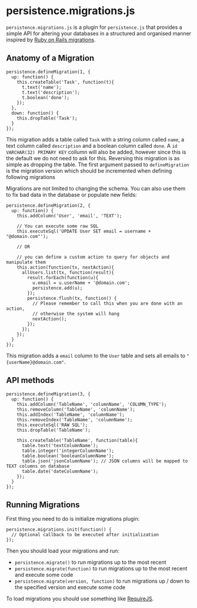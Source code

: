 # persistence.migrations.js

`persistence.migrations.js` is a plugin for `persistence.js` that provides
a simple API for altering your databases in a structured and organised manner
inspired by [Ruby on Rails migrations](http://guides.rubyonrails.org/migrations.html).

## Anatomy of a Migration

    persistence.defineMigration(1, {
      up: function() {
        this.createTable('Task', function(t){
          t.text('name');
          t.text('description');
          t.boolean('done');
        });
      },
      down: function() {
        this.dropTable('Task');
      }
    });

This migration adds a table called `Task` with a string column called `name`,
a text column called `description` and a boolean column called `done`. 
A `id VARCHAR(32) PRIMARY KEY` collumn will also be added, however since
this is the default we do not need to ask for this. Reversing this migration
is as simple as dropping the table. The first argument passed to `defineMigration`
is the migration version which should be incremented when defining following
migrations

Migrations are not limited to changing the schema. You can also use them to
fix bad data in the database or populate new fields:

    persistence.defineMigration(2, {
      up: function() {
        this.addColumn('User', 'email', 'TEXT');

        // You can execute some raw SQL
        this.executeSql('UPDATE User SET email = username + "@domain.com"');

        // OR 

        // you can define a custom action to query for objects and manipulate them
        this.action(function(tx, nextAction){
          allUsers.list(tx, function(result){
            result.forEach(function(u){
              u.email = u.userName + '@domain.com';
              persistence.add(u);
            });
            persistence.flush(tx, function() {
              // Please remember to call this when you are done with an action,
              // otherwise the system will hang
              nextAction();
            });
          });
        });
      }
    });

This migration adds a `email` column to the `User` table and sets all emails
to `"{userName}@domain.com"`.

## API methods

    persistence.defineMigration(3, {
      up: function() {
        this.addColumn('TableName', 'columnName', 'COLUMN_TYPE');
        this.removeColumn('TableName', 'columnName');
        this.addIndex('TableName', 'columnName');
        this.removeIndex('TableName', 'columnName');
        this.executeSql('RAW SQL');
        this.dropTable('TableName');

        this.createTable('TableName', function(table){
          table.text('textColumnName');
          table.integer('integerColumnName');
          table.boolean('booleanColumnName');
          table.json('jsonColumnName'); // JSON columns will be mapped to TEXT columns on database
          table.date('dateColumnName');
        });
      }
    });

## Running Migrations

First thing you need to do is initialize migrations plugin:

    persistence.migrations.init(function() {
      // Optional callback to be executed after initialization
    });

Then you should load your migrations and run:

* `persistence.migrate()` to run migrations up to the most recent
* `persistence.migrate(function)` to run migrations up to the most recent and execute some code
* `persistence.migrate(version, function)` to run migrations up / down to the specified version and execute some code

To load migrations you should use something like [RequireJS](http://requirejs.org/).

